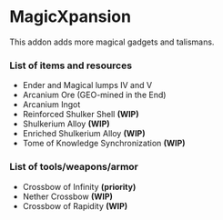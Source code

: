 # MagicXpansion

This addon adds more magical gadgets and talismans.
### List of items and resources
- Ender and Magical lumps IV and V
- Arcanium Ore (GEO-mined in the End)
- Arcanium Ingot
- Reinforced Shulker Shell **(WIP)**
- Shulkerium Alloy **(WIP)**
- Enriched Shulkerium Alloy **(WIP)**
- Tome of Knowledge Synchronization **(WIP)**

### List of tools/weapons/armor
- Crossbow of Infinity **(priority)**
- Nether Crossbow **(WIP)**
- Crossbow of Rapidity **(WIP)**
